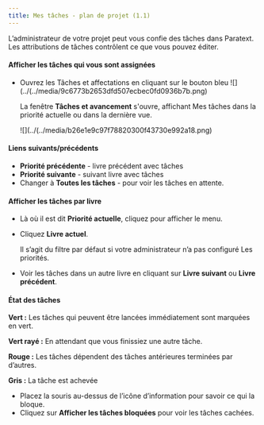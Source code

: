 ```yaml
---
title: Mes tâches - plan de projet (1.1)
---
```

L’administrateur de votre projet peut vous confie des tâches dans Paratext. Les attributions de tâches contrôlent ce que vous pouvez éditer.

#### Afficher les tâches qui vous sont assignées

-   Ouvrez les Tâches et affectations en cliquant sur le bouton bleu ![](../(../media/9c6773b2653dfd507ecbec0fd0936b7b.png)

    La fenêtre **Tâches et avancement** s'ouvre, affichant Mes tâches dans la priorité actuelle ou dans la dernière vue.

    ![](../(../media/b26e1e9c97f78820300f43730e992a18.png)

#### Liens suivants/précédents

-   **Priorité précédente** - livre précédent avec tâches
-   **Priorité suivante** - suivant livre avec tâches
-   Changer à **Toutes les tâches** - pour voir les tâches en attente.

#### Afficher les tâches par livre

-   Là où il est dit **Priorité actuelle**, cliquez pour afficher le menu.
-   Cliquez **Livre actuel**.

    Il s’agit du filtre par défaut si votre administrateur n’a pas configuré Les priorités.

-   Voir les tâches dans un autre livre en cliquant sur **Livre suivant** ou **Livre précédent**.

#### État des tâches

**Vert :** Les tâches qui peuvent être lancées immédiatement sont marquées en vert.

**Vert rayé :** En attendant que vous finissiez une autre tâche.

**Rouge :** Les tâches dépendent des tâches antérieures terminées par d’autres.

**Gris :** La tâche est achevée

-   Placez la souris au-dessus de l’icône d’information pour savoir ce qui la bloque.
-   Cliquez sur **Afficher les tâches bloquées** pour voir les tâches cachées.

